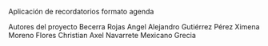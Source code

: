 Aplicación de recordatorios formato agenda 

Autores del proyecto
Becerra Rojas Angel Alejandro 
Gutiérrez Pérez Ximena 
Moreno Flores Christian Axel 
Navarrete Mexicano Grecia 
